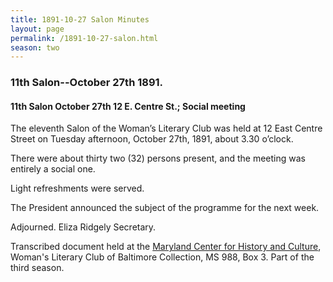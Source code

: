 ```yaml
---
title: 1891-10-27 Salon Minutes
layout: page
permalink: /1891-10-27-salon.html
season: two
---
```

### 11th Salon--October 27th 1891.

#### 11th Salon October 27th 12 E. Centre St.; Social meeting

The eleventh Salon of the Woman’s Literary Club was held at 12 East Centre Street on Tuesday afternoon, October 27th, 1891, about 3.30 o’clock.

There were about thirty two (32) persons present, and the meeting was entirely a social one.

Light refreshments were served.

The President announced the subject of the programme for the next week.

Adjourned.
Eliza Ridgely
Secretary.

Transcribed document held at the [Maryland Center for History and Culture](http://mdhs.org/), Woman's Literary Club of Baltimore Collection, MS 988, Box 3. Part of the third season.